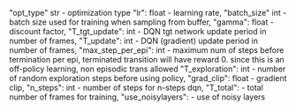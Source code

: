 "opt_type" str - optimization type
"lr": float - learning rate,
"batch_size" int - batch size used for training when sampling from buffer,
"gamma": float - discount factor,
"T_tgt_update": int - DQN tgt network update period in number of frames, 
"T_update": int - DQN (gradient) update period in number of frames,
"max_step_per_epi": int - maximum num of steps before termination per epi,
                          terminated transition will have reward 0. since this 
                          is an off-policy learning, non episodic trans allowed
"T_exploration": int - number of random exploration steps before using policy,
"grad_clip": float - gradient clip,
"n_steps": int - number of steps for n-steps dqn, 
"T_total": - total number of frames for training,
"use_noisylayers": - use of noisy layers





